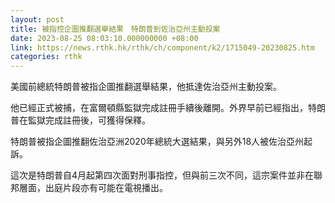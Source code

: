 ```yaml
---
layout: post
title: 被指控企圖推翻選舉結果　特朗普到佐治亞州主動投案
date: 2023-08-25 08:03:10.000000000 +08:00
link: https://news.rthk.hk/rthk/ch/component/k2/1715049-20230825.htm
categories: rthk
---
```


美國前總統特朗普被指企圖推翻選舉結果，他抵達佐治亞州主動投案。

他已經正式被捕，在富爾頓縣監獄完成註冊手續後離開。外界早前已經指出，特朗普在監獄完成註冊後，可獲得保釋。

特朗普被指企圖推翻佐治亞洲2020年總統大選結果，與另外18人被佐治亞州起訴。

這次是特朗普自4月起第四次面對刑事指控，但與前三次不同，這宗案件並非在聯邦層面，出庭片段亦有可能在電視播出。
